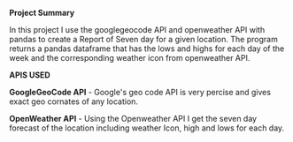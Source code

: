 **Project Summary**

In this project I use the googlegeocode API and openweather API with pandas to create a Report of 
Seven day for a given location. The program returns a pandas dataframe that has the lows and highs for
each day of the week and the corresponding weather icon from openweather API.


**APIS USED**

**GoogleGeoCode API** - Google's geo code API is very percise and gives exact geo cornates of any location.

**OpenWeather API** - Using the Openweather API I get the seven day forecast of the location including 
  weather Icon, high and lows for each day. 
